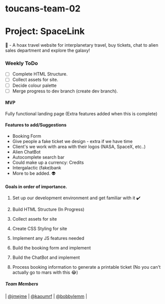 # toucans-team-02


# Project: SpaceLink

:rocket: - A hoax travel website for interplanetary travel, buy tickets, chat to alien sales department and explore the galaxy!


### Weekly ToDo

- [ ] Complete HTML Structure.
- [ ] Collect assets for site.
- [ ] Decide colour palette 
- [ ] Merge progress to dev branch (create dev branch).

#### MVP

Fully functional landing page
(Extra features added when this is complete)

#### Features to add/Suggestions

- Booking Form 
- Give people a fake ticket we design - extra if we have time
- Client's we work with area with their logos (NASA, SpaceX, etc..)
- Alien ChatBot
- Autocomplete search bar
- Could make up a currency: Credits
- Intergalactic (fake)bank
- More to be added. :alien:


#### Goals in order of importance.

1. Set up our development environment and get familiar with it :heavy_check_mark: 

2. Build HTML Structure (In Progress)
3. Collect assets for site
4. Create CSS Styling for site
5. Implement any JS features needed
6. Build the booking form and implement
7. Build the ChatBot and implement
8. Process booking information to generate a printable ticket (No you can't actually go to mars with this :joy:) 

##### Team Members

| [@jmejme](https://github.com/jmejme) | [@kaoumrf](https://github.com/kaoumrf) | [@bobbylemm](https://github.com/bobbylemm) |







